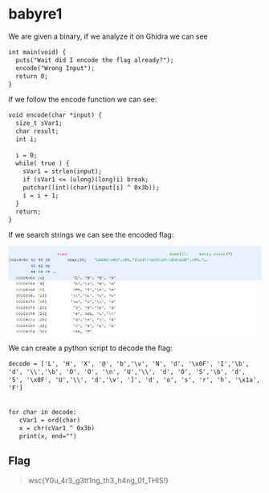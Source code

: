 # babyre1

We are given a binary, if we analyze it on Ghidra we can see

```
int main(void) {
  puts("Wait did I encode the flag already?");
  encode("Wrong Input");
  return 0;
}
```

If we follow the encode function we can see:

```
void encode(char *input) {
  size_t sVar1;
  char result;
  int i;
  
  i = 0;
  while( true ) {
    sVar1 = strlen(input);
    if (sVar1 <= (ulong)(long)i) break;
    putchar((int)(char)(input[i] ^ 0x3b));
    i = i + 1;
  }
  return;
}
```

If we search strings we can see the encoded flag:

![image](https://github.com/MiguelCaputo/CTFs-writeups/blob/main/WolvSec%202022/Images/encoded.png)
 
 We can create a python script to decode the flag:
 
 ```
 decode = ['L', 'H', 'X', '@', 'b','\v', 'N', 'd', '\x0F', 'I','\b', 'd', '\\','\b', 'O', 'O', '\n', 'U','\\', 'd', 'O', 'S','\b', 'd', 'S', '\x0F', 'U','\\', 'd','\v', ']', 'd', 'o', 's', 'r', 'h', '\x1a', 'F']


for char in decode:
 	cVar1 = ord(char)
 	x = chr(cVar1 ^ 0x3b)
 	print(x, end="")
```

## Flag

> wsc{Y0u_4r3_g3tt1ng_th3_h4ng_0f_THIS!}